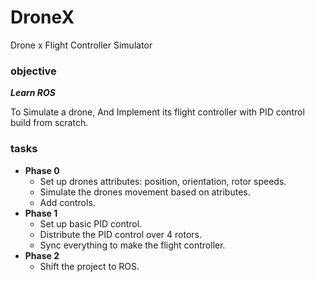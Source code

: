 # DroneX
Drone x Flight Controller Simulator

### objective
***Learn ROS***

To Simulate a drone, And Implement its flight controller with PID control build from scratch.

### tasks
- **Phase 0**
  - Set up drones attributes: position, orientation, rotor speeds. 
  - Simulate the drones movement based on atributes.
  - Add controls.
- **Phase 1**
  - Set up basic PID control.
  - Distribute the PID control over 4 rotors.
  - Sync everything to make the flight controller.
- **Phase 2**
  - Shift the project to ROS.
